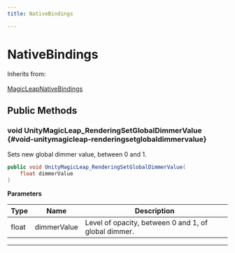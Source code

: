 ```yaml
---
title: NativeBindings

---
```


# NativeBindings







Inherits from: <br></br>[MagicLeapNativeBindings](/versioned_docs/version-03-Jan-2023/unity-api/api/UnityEngine.XR.MagicLeap.Native/MagicLeapNativeBindings/UnityEngine.XR.MagicLeap.Native.MagicLeapNativeBindings.md)




## Public Methods

### void UnityMagicLeap_RenderingSetGlobalDimmerValue {#void-unitymagicleap-renderingsetglobaldimmervalue}

Sets new global dimmer value, between 0 and 1. 

```csharp
public void UnityMagicLeap_RenderingSetGlobalDimmerValue(
    float dimmerValue
)
```


**Parameters**

| Type | Name  | Description  | 
|--|--|--|
| float |dimmerValue|Level of opacity, between 0 and 1, of global dimmer.|






-----------

